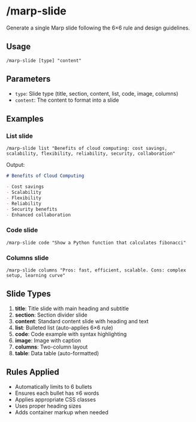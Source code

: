 # /marp-slide

Generate a single Marp slide following the 6×6 rule and design guidelines.

## Usage
```
/marp-slide [type] "content"
```

## Parameters
- `type`: Slide type (title, section, content, list, code, image, columns)
- `content`: The content to format into a slide

## Examples

### List slide
```
/marp-slide list "Benefits of cloud computing: cost savings, scalability, flexibility, reliability, security, collaboration"
```

Output:
```markdown
# Benefits of Cloud Computing

- Cost savings
- Scalability 
- Flexibility
- Reliability
- Security benefits
- Enhanced collaboration
```

### Code slide
```
/marp-slide code "Show a Python function that calculates fibonacci"
```

### Columns slide
```
/marp-slide columns "Pros: fast, efficient, scalable. Cons: complex setup, learning curve"
```

## Slide Types

1. **title**: Title slide with main heading and subtitle
2. **section**: Section divider slide
3. **content**: Standard content slide with heading and text
4. **list**: Bulleted list (auto-applies 6×6 rule)
5. **code**: Code example with syntax highlighting
6. **image**: Image with caption
7. **columns**: Two-column layout
8. **table**: Data table (auto-formatted)

## Rules Applied
- Automatically limits to 6 bullets
- Ensures each bullet has ≤6 words
- Applies appropriate CSS classes
- Uses proper heading sizes
- Adds container markup when needed
